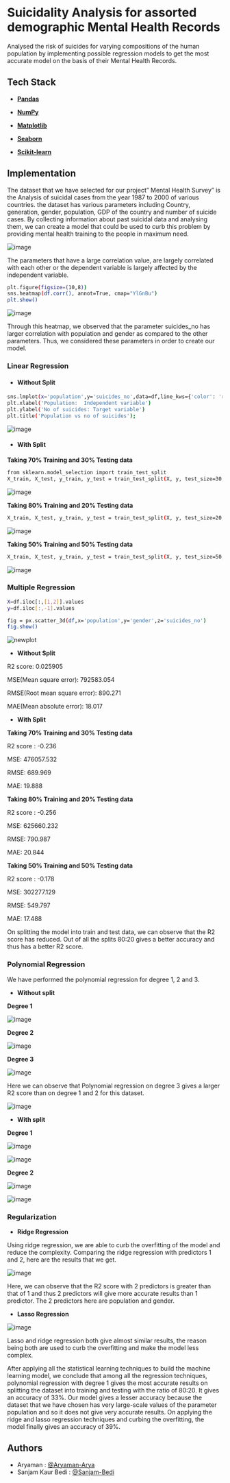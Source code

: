 # Suicidality Analysis for assorted demographic Mental Health Records

Analysed the risk of suicides for varying compositions of the human population by implementing possible regression models to get the most accurate model on the basis of their Mental Health Records.

## Tech Stack

* **[Pandas](https://pandas.pydata.org/docs/getting_started/install.html)** 

* **[NumPy](https://numpy.org/install/)** 

* **[Matplotlib](https://matplotlib.org/stable/users/installing/index.html)** 

* **[Seaborn](https://seaborn.pydata.org/installing.html)** 

* **[Scikit-learn](https://scikit-learn.org/stable/install.html)** 
## Implementation

The dataset that we have selected for our project” Mental Health Survey” is the Analysis of suicidal cases from the year 1987 to 2000 of various countries. the dataset has various parameters including Country, generation, gender, population, GDP of the country and number of suicide cases. By collecting information about past suicidal data and analysing them, we can create a model that could be used to curb this problem by providing mental health training to the people in maximum need.

![image](https://user-images.githubusercontent.com/75626387/197673456-9efd1c8d-043b-4cc5-b445-e01bb2296274.png)

The parameters that have a large correlation value, are largely correlated with each other or the dependent variable is largely affected by the independent variable.

```bash
plt.figure(figsize=(10,8))
sns.heatmap(df.corr(), annot=True, cmap="YlGnBu")
plt.show()
```

![image](https://user-images.githubusercontent.com/75626387/197766442-63467ff8-7e5e-4332-920f-304be9e3160f.png)


Through this heatmap, we observed that the parameter suicides_no has larger
correlation with population and gender as compared to the other parameters.
Thus, we considered these parameters in order to create our model.

### Linear Regression

* #### Without Split


```bash
sns.lmplot(x='population',y='suicides_no',data=df,line_kws={'color': 'red'})
plt.xlabel('Population:  Independent variable')
plt.ylabel('No of suicides: Target variable')
plt.title('Population vs no of suicides');
```
![image](https://user-images.githubusercontent.com/75626387/197766605-43b7c660-b78f-424c-884e-793658de7cdc.png)

* #### With Split

**Taking 70% Training and 30% Testing data**

```bash
from sklearn.model_selection import train_test_split
X_train, X_test, y_train, y_test = train_test_split(X, y, test_size=30, random_state=0)
```

![image](https://user-images.githubusercontent.com/75626387/197766678-2ce9493d-6561-4380-a313-8f7ff0b6eaa1.png)

**Taking 80% Training and 20% Testing data**

```bash
X_train, X_test, y_train, y_test = train_test_split(X, y, test_size=20, random_state=0)
```
![image](https://user-images.githubusercontent.com/75626387/197766723-6f9b571f-9441-471d-ae57-59e90d632029.png)

**Taking 50% Training and 50% Testing data**

```bash
X_train, X_test, y_train, y_test = train_test_split(X, y, test_size=50, random_state=0)
```
![image](https://user-images.githubusercontent.com/75626387/197766810-61570cbf-d23f-4619-8962-fde28b8e47bf.png)

### Multiple Regression

```bash
X=df.iloc[:,[1,2]].values
y=df.iloc[:,-1].values

fig = px.scatter_3d(df,x='population',y='gender',z='suicides_no')
fig.show()
```

![newplot](https://user-images.githubusercontent.com/75626387/197767329-8fdfa562-6ec2-4892-aaf2-dd6564108573.png)


* **Without Split**

R2 score: 0.025905

MSE(Mean square error): 792583.054

RMSE(Root mean square error): 890.271

MAE(Mean absolute error): 18.017


* **With Split**


**Taking 70% Training and 30% Testing data**

R2 score : -0.236

MSE: 476057.532

RMSE: 689.969

MAE: 19.888


**Taking 80% Training and 20% Testing data**

R2 score : -0.256

MSE: 625660.232

RMSE: 790.987

MAE: 20.844


**Taking 50% Training and 50% Testing data**

R2 score : -0.178

MSE: 302277.129

RMSE: 549.797

MAE: 17.488

On splitting the model into train and test data, we can observe that the R2 score has reduced. Out of all the splits 80:20 gives a better accuracy and thus has a better R2 score.

### Polynomial Regression

We have performed the polynomial regression for degree 1, 2 and 3.

* **Without split**

**Degree 1**

![image](https://user-images.githubusercontent.com/75626387/197014032-11f442b5-3930-4194-b12b-f59a27e397d8.png)


**Degree 2**

![image](https://user-images.githubusercontent.com/75626387/197014049-9c85b777-a358-442a-9e43-92d1cb5bb7c4.png)


**Degree 3**

![image](https://user-images.githubusercontent.com/75626387/197014080-08e84ffc-acb7-4993-9db0-9aa244a22c1f.png)

Here we can observe that Polynomial regression on degree 3 gives a larger R2 score than on degree 1 and 2 for this dataset.

![image](https://user-images.githubusercontent.com/75626387/197014104-91e04762-3fd2-499e-8a96-2a7d80f6f4df.png)

* **With split**

**Degree 1**

![image](https://user-images.githubusercontent.com/75626387/197014124-b3ed9537-7f39-4db4-88c9-a935a1dc1d48.png)

![image](https://user-images.githubusercontent.com/75626387/197014149-8eb96357-3e01-4001-b74b-e7f4d473d33f.png)

**Degree 2**

![image](https://user-images.githubusercontent.com/75626387/197014183-66c15d9b-bb71-414a-8b39-f1797877c102.png)

![image](https://user-images.githubusercontent.com/75626387/197014209-5680d0e2-4b52-4afb-baaa-40c6a4ffa871.png)

### Regularization

* **Ridge Regression**

Using ridge regression, we are able to curb the overfitting of the model and reduce the complexity. Comparing the ridge regression with predictors 1 and 2, here are the results that we get.

![image](https://user-images.githubusercontent.com/75626387/197011286-693f5d18-e23a-4baf-9763-c9fbb72cb991.png)

Here, we can observe that the R2 score with 2 predictors is greater than that of 1 and thus 2 predictors will give more accurate results than 1 predictor. The 2 predictors here are population and gender.

* **Lasso Regression**

![image](https://user-images.githubusercontent.com/75626387/197011494-16cbadd8-9e41-44bb-b1ee-7d3473ce421c.png)

Lasso and ridge regression both give almost similar results, the reason being both are used to curb the overfitting and make the model less complex.

After applying all the statistical learning techniques to build the machine learning model, we conclude that among all the regression techniques, polynomial regression with degree 1 gives the most accurate results on splitting the dataset into training and testing with the ratio of 80:20. It gives an accuracy of 33%. Our model gives a lesser accuracy because the dataset that we have chosen has very large-scale values of the parameter population and so it does not give very accurate results. On applying the ridge and lasso regression techniques and curbing the overfitting, the model finally gives an accuracy of 39%.

## Authors

- Aryaman : [@Aryaman-Arya](https://github.com/Aryaman-Arya)
- Sanjam Kaur Bedi : [@Sanjam-Bedi](https://github.com/Sanjam-Bedi)
